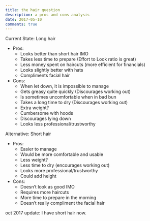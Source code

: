 ```yaml
---
title: the hair question
description: a pros and cons analysis
date: 2017-05-10
comments: true
---
```


Current State: Long hair
- Pros:
    - Looks better than short hair IMO
    - Takes less time to prepare (Effort to Look ratio is great)
    - Less money spent on haircuts (more efficient for financials)
    - Looks slightly better with hats
    - Compliments facial hair
- Cons:
    - When let down, it is impossible to manage
    - Gets greasy quite quickly (Discourages working out)
    - Is sometimes uncomfortable when in bad bun
    - Takes a long time to dry (Discourages working out)
    - Extra weight?
    - Cumbersome with hoods
    - Discourages lying down
    - Looks less professional/trustworthy

Alternative: Short hair
- Pros:
    - Easier to manage
    - Would be more comfortable and usable
    - Less weight?
    - Less time to dry (encourages working out)
    - Looks more professional/trustworthy
    - Could add height
- Cons:
    - Doesn’t look as good IMO
    - Requires more haircuts
    - More time to prepare in the morning
    - Doesn’t really compliment the facial hair

oct 2017 update: I have short hair now.
